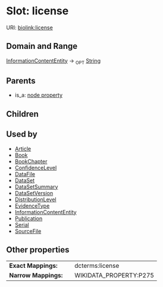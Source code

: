 
# Slot: license




URI: [biolink:license](https://w3id.org/biolink/vocab/license)


## Domain and Range

[InformationContentEntity](InformationContentEntity.md) ->  <sub>OPT</sub> [String](types/String.md)

## Parents

 *  is_a: [node property](node_property.md)

## Children


## Used by

 * [Article](Article.md)
 * [Book](Book.md)
 * [BookChapter](BookChapter.md)
 * [ConfidenceLevel](ConfidenceLevel.md)
 * [DataFile](DataFile.md)
 * [DataSet](DataSet.md)
 * [DataSetSummary](DataSetSummary.md)
 * [DataSetVersion](DataSetVersion.md)
 * [DistributionLevel](DistributionLevel.md)
 * [EvidenceType](EvidenceType.md)
 * [InformationContentEntity](InformationContentEntity.md)
 * [Publication](Publication.md)
 * [Serial](Serial.md)
 * [SourceFile](SourceFile.md)

## Other properties

|  |  |  |
| --- | --- | --- |
| **Exact Mappings:** | | dcterms:license |
| **Narrow Mappings:** | | WIKIDATA_PROPERTY:P275 |

